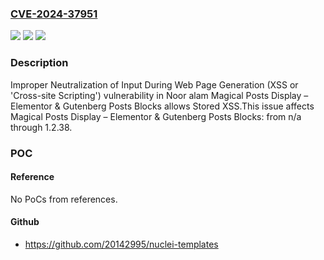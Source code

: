 ### [CVE-2024-37951](https://cve.mitre.org/cgi-bin/cvename.cgi?name=CVE-2024-37951)
![](https://img.shields.io/static/v1?label=Product&message=Magical%20Posts%20Display%20%E2%80%93%20Elementor%20%26%20Gutenberg%20Posts%20Blocks&color=blue)
![](https://img.shields.io/static/v1?label=Version&message=n%2Fa&color=blue)
![](https://img.shields.io/static/v1?label=Vulnerability&message=CWE-79%20Improper%20Neutralization%20of%20Input%20During%20Web%20Page%20Generation%20(XSS%20or%20'Cross-site%20Scripting')&color=brighgreen)

### Description

Improper Neutralization of Input During Web Page Generation (XSS or 'Cross-site Scripting') vulnerability in Noor alam Magical Posts Display – Elementor & Gutenberg Posts Blocks allows Stored XSS.This issue affects Magical Posts Display – Elementor & Gutenberg Posts Blocks: from n/a through 1.2.38.

### POC

#### Reference
No PoCs from references.

#### Github
- https://github.com/20142995/nuclei-templates

